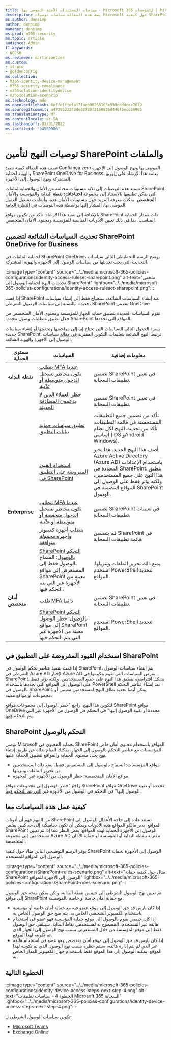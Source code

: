 ```yaml
---
title: سياسات المستندات الآمنة الموصى بها - Microsoft 365 للمؤسسات | Microsoftova dokumentacija
description: يصف هذه المقالة سياسات توصيات Microsoft حول كيفية SharePoint الوصول إلى الملفات.
ms.author: dansimp
author: dansimp
manager: dansimp
ms.prod: m365-security
ms.topic: article
audience: Admin
f1.keywords:
- NOCSH
ms.reviewer: martincoetzer
ms.custom:
- it-pro
- goldenconfig
ms.collection:
- M365-identity-device-management
- M365-security-compliance
- m365solution-identitydevice
- m365solution-scenario
ms.technology: mdo
ms.openlocfilehash: 6effe1ffefaf7faeb90258163c539cdddcec2679
ms.sourcegitcommit: a4729532278de62f80f2160825d446f6ecd36995
ms.translationtype: MT
ms.contentlocale: ar-SA
ms.lasthandoff: 03/31/2022
ms.locfileid: "64569986"
---
```

# <a name="policy-recommendations-for-securing-sharepoint-sites-and-files"></a>توصيات النهج لتأمين SharePoint والملفات

تصف هذه المقالة كيفية تنفيذ Confiança zero الموصى بها ونهج الوصول إلى الأجهزة والهوية لحماية SharePoint OneDrive for Business. يعتمد هذا الإرشاد على [الهوية المشتركة ونهج الوصول إلى الأجهزة](identity-access-policies.md).

تستند هذه التوصيات إلى ثلاثة مستويات مختلفة من الأمان والحماية لملفات SharePoint التي يمكن تطبيقها بالاستناد إلى مجموعة **احتياجاتك: نقطة** البداية والمؤسسة والأمان **المتخصص**.  يمكنك معرفة المزيد حول مستويات الأمان هذه، وأنظمت تشغيل العميل الموصى بها، المشار إليها بواسطة هذه التوصيات في [النظرة العامة](microsoft-365-policies-configurations.md).

بالإضافة إلى تنفيذ هذا الإرشاد، تأكد من تكوين مواقع SharePoint ذات مقدار الحماية المناسب، بما في ذلك تعيين الأذونات المناسبة للمؤسسة ومحتوى الأمان المتخصص.

## <a name="updating-common-policies-to-include-sharepoint-and-onedrive-for-business"></a>تحديث السياسات الشائعة لتضمين SharePoint OneDrive for Business

لحماية الملفات في SharePoint OneDrive، يوضح الرسم التخطيطي التالي سياسات التحديث التي يجب تحديثها من سياسات الوصول إلى الأجهزة والهوية المشتركة.

:::image type="content" source="../../media/microsoft-365-policies-configurations/identity-access-ruleset-sharepoint.png" alt-text="ملخص تحديثات النهج لحماية الوصول إلى SharePoint" lightbox="../../media/microsoft-365-policies-configurations/identity-access-ruleset-sharepoint.png":::

إذا قمت SharePoint عند إنشاء السياسات الشائعة، ستحتاج فقط إلى إنشاء سياسات جديدة. بالنسبة إلى سياسات الوصول الشرطي، SharePoint تتضمن OneDrive.

تقوم السياسات الجديدة بتطبيق حماية الجهاز للمؤسسة ومحتوى الأمان المتخصص من خلال تطبيق متطلبات وصول محددة SharePoint المواقع التي تحددها.

يسرد الجدول التالي السياسات التي تحتاج إما إلى مراجعتها وتحديثها أو إنشاء سياسات جديدة SharePoint. ترتبط النهج الشائعة بتعليمات التكوين المقترنة [في مقالة](identity-access-policies.md) سياسات الوصول إلى الأجهزة والهوية الشائعة.

|مستوى الحماية|السياسات|معلومات إضافية|
|---|---|---|
|**نقطة البداية**|[يتطلب MFA عندما تكون مخاطر تسجيل الدخول *متوسطة* أو *عالية*](identity-access-policies.md#require-mfa-based-on-sign-in-risk)|تضمين SharePoint في تعيين تطبيقات السحابة.|
||[حظر العملاء الذين لا يدعمون المصادقة الحديثة](identity-access-policies.md#block-clients-that-dont-support-multi-factor)|تضمين SharePoint في تعيين تطبيقات السحابة.|
||[تطبيق سياسات حماية بيانات التطبيق](identity-access-policies.md#apply-app-data-protection-policies)|تأكد من تضمين جميع التطبيقات المستحسنة في قائمة التطبيقات. تأكد من تحديث النهج لكل نظام أساسي (iOS وAndroid Windows).|
||[استخدام القيود المفروضة على التطبيق في SharePoint](#use-app-enforced-restrictions-in-sharepoint)|أضف هذا النهج الجديد. هذا يخبر Azure Active Directory (Azure AD) باستخدام الإعدادات المحددة في SharePoint. ينطبق هذا النهج على جميع المستخدمين، ولكنه يؤثر فقط على الوصول إلى المواقع المضمنة في SharePoint الوصول.|
|**Enterprise**|[تتطلب MFA عندما تكون مخاطر تسجيل الدخول *منخفضة* أو *متوسطة* أو *عالية*](identity-access-policies.md#require-mfa-based-on-sign-in-risk)|تضمين SharePoint في تعيينات تطبيقات السحابة.|
||[يتطلب أجهزة كمبيوتر وأجهزة *محمولة* متوافقة](identity-access-policies.md#require-compliant-pcs-and-mobile-devices)|قم بتضمين SharePoint في قائمة تطبيقات السحابة.|
||[SharePoint التحكم بالوصول](#sharepoint-access-control-policies): السماح بالوصول فقط إلى المستعرض إلى مواقع SharePoint معينة من الأجهزة غير التي يتم التحكم فيها.|يمنع ذلك تحرير الملفات وتنزيلها. استخدم PowerShell لتحديد المواقع.|
|**أمان متخصص**|[*طلب* MFA دائما](identity-access-policies.md#require-mfa-based-on-sign-in-risk)|تضمين SharePoint في تعيين تطبيقات السحابة.|
||[SharePoint التحكم بالوصول](#use-app-enforced-restrictions-in-sharepoint): حظر الوصول إلى مواقع SharePoint معينة من الأجهزة غير التي يتم التحكم فيها.|استخدم PowerShell لتحديد المواقع.|

## <a name="use-app-enforced-restrictions-in-sharepoint"></a>استخدام القيود المفروضة على التطبيق في SharePoint

إذا قمت بتنفيذ عناصر تحكم الوصول في SharePoint، يتم إنشاء سياسات الوصول الشرطي في Azure AD لإخبار Azure AD بفرض السياسات التي تقوم بتكوينها في SharePoint. بشكل افتراضي، ينطبق هذا النهج على جميع المستخدمين، ولكنه يؤثر فقط على الوصول إلى المواقع التي تحددها باستخدام PowerShell عند إنشاء عناصر التحكم بالوصول في SharePoint. يمكن أيضا تحديد نطاق النهج لمستخدمين معينين أو مجموعات أو مواقع معينة.

لتكوين هذا النهج، راجع "حظر الوصول إلى مجموعات مواقع SharePoint مواقع OneDrive محددة أو تقييد الوصول إليها" في التحكم في الوصول من الأجهزة غير التي يتم التحكم [فيها](/sharepoint/control-access-from-unmanaged-devices).

## <a name="sharepoint-access-control-policies"></a>SharePoint التحكم بالوصول

توصي Microsoft بحماية المحتوى في SharePoint المواقع باستخدام محتوى أمان خاص للمؤسسات مع عناصر التحكم بالوصول إلى الجهاز. يمكنك القيام بذلك عن طريق إنشاء نهج يحدد مستوى الحماية والمواقع لتطبيق الحماية عليها.

- مواقع المؤسسات: السماح بالوصول إلى المستعرض فقط. يمنع ذلك المستخدمين من تحرير الملفات وتنزيلها.
- مواقع الأمان المتخصصة: حظر الوصول من الأجهزة غير المجهزة.

راجع "حظر الوصول إلى مجموعات مواقع SharePoint مواقع OneDrive محددة أو تقييد الوصول إليها" في التحكم في الوصول من الأجهزة غير [التي يتم التحكم فيها](/sharepoint/control-access-from-unmanaged-devices).

## <a name="how-these-policies-work-together"></a>كيفية عمل هذه السياسات معا

من المهم فهم أن أذونات SharePoint تستند عادة إلى حاجة الأعمال للوصول إلى المواقع. يدير مالكو المواقع هذه الأذونات ويمكن أن تكون ديناميكية إلى حد كبير. يضمن SharePoint الوصول إلى الأجهزة الحماية لهذه المواقع، بغض النظر عما إذا تم تعيين مستخدمين إلى مجموعة Azure AD مقترنة بنقطة البداية أو المؤسسة أو حماية الأمان المتخصصة.

يوفر الرسم التوضيحي التالي مثالا حول كيفية SharePoint الوصول إلى الأجهزة لحماية الوصول إلى المواقع للمستخدم.

:::image type="content" source="../../media/microsoft-365-policies-configurations/SharePoint-rules-scenario.png" alt-text="مثال حول كيفية حماية SharePoint الوصول إلى الأجهزة للمواقع" lightbox="../../media/microsoft-365-policies-configurations/SharePoint-rules-scenario.png":::

تم تعيين نهج الوصول الشرطي إلى جيمس نقطة البداية، ولكن يمكن منحه حق الوصول إلى مواقع SharePoint مع حماية أمان خاصة أو خاصة بالمؤسسة.

- إذا كان بارس قد حق الوصول إلى موقع عضو فيه مع حماية أمان خاصة أو مؤسسة باستخدام الكمبيوتر الشخصي الخاص به، يتم منح حق الوصول الخاص به.
- إذا كان جيمس يقوم بالوصول إلى موقع حماية المؤسسة فهو عضو في استخدام هاتفه غير المستخدم، المسموح به لمستخدمي نقاط البداية، سيتلقى حق الوصول فقط إلى موقع المؤسسة من خلال المستعرض بسبب نهج الوصول إلى الجهاز الذي تم تكوينه لهذا الموقع.
- إذا كان بارس قد حق الوصول إلى موقع أمان متخصص وهو عضو في استخدام هاتفه غير الذي لم يتم إدارة هاتفه، سيتم حظره بسبب نهج الوصول الذي تم تكوينه لهذا الموقع. يمكنه الوصول إلى هذا الموقع فقط باستخدام جهاز الكمبيوتر المدار الخاص به.

## <a name="next-step"></a>الخطوة التالية

:::image type="content" source="../../media/microsoft-365-policies-configurations/identity-device-access-steps-next-step-4.png" alt-text="الخطوة 4 - سياسات تطبيقات Microsoft 365 السحابة" lightbox="../../media/microsoft-365-policies-configurations/identity-device-access-steps-next-step-4.png":::


تكوين سياسات الوصول الشرطي ل:

- [Microsoft Teams](teams-access-policies.md)
- [Exchange Online](secure-email-recommended-policies.md)
